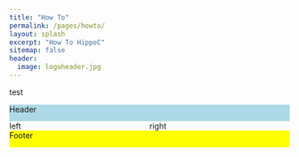 ```yaml
---
title: "How To"
permalink: /pages/howto/
layout: splash
excerpt: "How To HippoC"
sitemap: false
header:
  image: logoheader.jpg
---
```

<style>
  .container{
    width: 100%;
    margin: 0 auto;
  }
  
  .header{
    height: 30px;
    background-color: lightblue;
  }
  

  
  .container_left{  
    background_color: orange;
    float: left;
    width: 50%;
  }
  
  .container_right{
    background_color: purple;
    float: right;
    width: 50%;
  }
  
  .footer{
    background-color: yellow;
    height: 30px;
    clear: both;  
  }



</style>
test

<div class="container">
  <div class="header">Header</div>
  <div class="container_left">left</div>
  <div class="container_right">right</div>
  <div class="footer">Footer</div>
</div>
